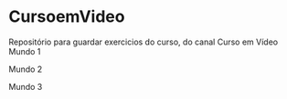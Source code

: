 # CursoemVideo
 Repositório para guardar exercicios do curso, do canal Curso em Vídeo
 Mundo 1

 Mundo 2

 Mundo 3
